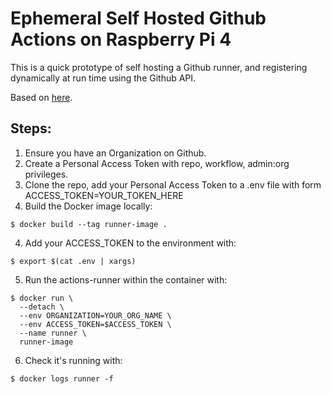 # Ephemeral Self Hosted Github Actions on Raspberry Pi 4

This is a quick prototype of self hosting a Github runner, and registering dynamically at run time using the Github API.

Based on [here](https://testdriven.io/blog/github-actions-docker/).

## Steps:

1. Ensure you have an Organization on Github.
2. Create a Personal Access Token with repo, workflow, admin:org privileges. 
3. Clone the repo, add your Personal Access Token to a .env file with form ACCESS_TOKEN=YOUR_TOKEN_HERE
4. Build the Docker image locally:

```console
$ docker build --tag runner-image .
```

4. Add your ACCESS_TOKEN to the environment with:

```console
$ export $(cat .env | xargs)
```

5. Run the actions-runner within the container with:

```console
$ docker run \
  --detach \
  --env ORGANIZATION=YOUR_ORG_NAME \
  --env ACCESS_TOKEN=$ACCESS_TOKEN \
  --name runner \
  runner-image
```

6. Check it's running with:

```
$ docker logs runner -f
```